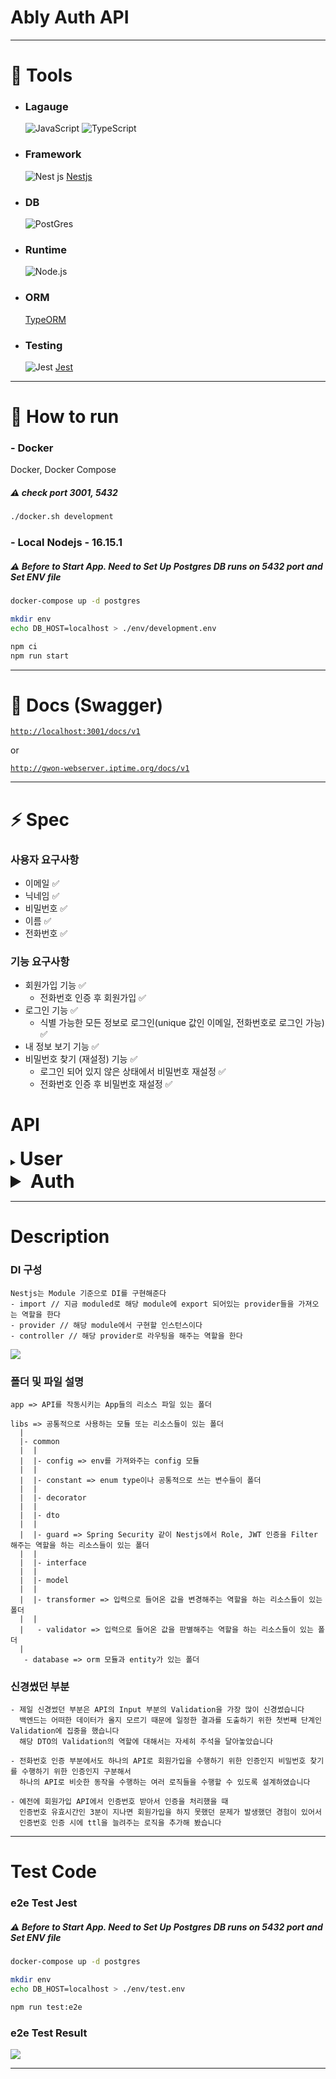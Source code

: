 # Ably Auth API

---

# :hammer: Tools

- ### Lagauge

  <a><img alt="JavaScript" src ="https://img.shields.io/badge/​-JavaScript-F7DF1E.svg?style=flat-square&logo=JavaScript&logoColor=F7DF1E"/></a>
  <a><img alt="TypeScript" src ="https://img.shields.io/badge/​-TypeScript-3178C6.svg?style=flat-square&logo=TypeScript&logoColor=3178C6"/></a>

- ### Framework

  <a><img alt="Nest js" src ="https://img.shields.io/badge/​-Nest js-%23E0234E.svg?style=flat-square&logo=nestjs&logoColor=white"/></a> [Nestjs](https://github.com/nestjs/nest)

- ### DB

  <a><img alt="PostGres" src ="https://img.shields.io/badge/​-PostgreSQL-4169E1.svg?style=flat-square&logo=postgresql&logoColor=white"/></a>

- ### Runtime

  <a><img alt="Node.js" src ="https://img.shields.io/badge/​-Node js 16.15.1-339933.svg?style=flat-square&logo=Node.js&logoColor=white"/></a>

- ### ORM
  [TypeORM](https://github.com/typeorm/typeorm)
- ### Testing

  <a><img alt="Jest" src ="https://img.shields.io/badge/​-jest-C21325.svg?style=flat-square&logo=jest&logoColor=white"/></a> [Jest](https://github.com/facebook/jest)

---

# :rocket: How to run

### - Docker

Docker, Docker Compose

##### :warning: check port 3001, 5432

```bash
./docker.sh development
```

### - Local Nodejs - 16.15.1

##### :warning: Before to Start App. Need to Set Up Postgres DB runs on 5432 port and Set ENV file

```bash
docker-compose up -d postgres
```

```bash
mkdir env
echo DB_HOST=localhost > ./env/development.env
```

```bash
npm ci
npm run start
```

---

# :memo: Docs (Swagger)

<code><a href="http://localhost:3001/docs/v1">http://localhost:3001/docs/v1</a></code>

or

<code><a href="http://gwon-webserver.iptime.org/docs/v1">http://gwon-webserver.iptime.org/docs/v1</a></code>

---

# :zap: Spec

### 사용자 요구사항

- 이메일 :white_check_mark:
- 닉네임 :white_check_mark:
- 비밀번호 :white_check_mark:
- 이름 :white_check_mark:
- 전화번호 :white_check_mark:

### 기능 요구사항

- 회원가입 기능 :white_check_mark:
  - 전화번호 인증 후 회원가입 :white_check_mark:
- 로그인 기능 :white_check_mark:
  - 식별 가능한 모든 정보로 로그인(unique 값인 이메일, 전화번호로 로그인 가능) :white_check_mark:
- 내 정보 보기 기능 :white_check_mark:
- 비밀번호 찾기 (재설정) 기능 :white_check_mark:
  - 로그인 되어 있지 않은 상태에서 비밀번호 재설정 :white_check_mark:
  - 전화번호 인증 후 비밀번호 재설정 :white_check_mark:

# API

<details>
<summary><b style="font-size:30px; font-weight:700;">User</b></summary>
<div markdown="1">

#### 내 정보 보기

```
GET - /api/v1/user/my-profile
```

##### - Description

발급 받은 jwt token으로 내 정보를 조회해주는 API

##### - Request

```
header - { "Authorization": "Bearer {jwt token}" }
```

##### - Validation

- jwt validate invalid, expired

##### - Response

```
{
  "email": "string",
  "nickName": "string",
  "name": "string",
  "phoneNumber": "string",
  "lastLoginAt": "2022-08-02T14:09:18.978Z",
  "lastLogoutAt": "2022-08-02T14:09:18.978Z"
}

200 - request header에 Bearer JWT토큰를 포함해 요청을 보내면
JWT 토큰의 aud(email) 값에 해당하는 유저데이터를 조회 후 반환한다
401 - request header에 JWT토큰 값이 없거나, 만료, 허용되지 않은 Token일 경우 반환한다
404 - request header JWT토큰의 aud(email)에 해당하는 유저데이터를 조회할 수 없는 경우 반환한다
```

#### 회원가입

```
POST - /api/v1/user/signup
```

##### - Description

발급받은 회원가입 인증코드 인증 및 미가입 유저를 회원가입해주는 API

##### - Request

```
body - {
  "email": "string",
  "nickName": "string",
  "password": "string",
  "passwordConfirm": "string",
  "name": "string",
  "phoneNumber": "string",
  "verificationCode": "string"
}
```

##### - Validation

- email 형식 validate
- password validate
  - 8-16자 사이
  - 하나 이상의 영문과 하나 이상의 숫자조합 형식
- passwordConfirm validate password column과 일치한지 확인
- phoneNumber validate
  - KR Mobile 전화번호 형식 확인

##### - Response

```
{
  "statusCode": "SUCCESS",
  "message": "string"
}

201 - 올바른 입력 값과 미가입된 유저로 회원가입 성공
401 - 해당 전화번호로 활성화된 SignUp Verification Code가 존재하지 않거나
입력받은 Verification Code가 활성화된 Code 정보와 일치하지 않을 때 반환한다
409 - 입력받은 이메일과 전화번호가 이미 등록된 사용자가 있을 경우 반환한다
```

#### 비밀번호 재설정

```
PUT - /api/v1/user/password
```

##### - Description

가입된 유저가 발급받은 비밀번호 재설정 인증코드 인증 및 비밀번호 재설정을해주는 API

##### - Request

```
body - {
  "phoneNumber": "string",
  "verificationCode": "string",
  "password": "string",
  "passwordConfirm": "string"
}
```

##### - Validation

- phoneNumber validate
  - KR Mobile 전화번호 형식 확인
- verificationCode validate
  - 6자리 숫자 String 인지 확인
- password validate
  - 8-16자 사이
  - 하나 이상의 영문과 하나 이상의 숫자조합 형식
- passwordConfirm validate password column과 일치한지 확인

##### - Response

```
{
  "statusCode": "SUCCESS",
  "message": "string"
}

200 - 올바른 입력 값으로 비밀번호 재설정 성공
401 - 해당 전화번호로 활성화된 ResetPassword Verification Code가 존재하지 않거나
입력받은 Verification Code가 활성화된 Code 정보와 일치하지 않을 때 반환한다
404 - 입력한 전화번호로 유저데이터를 조회할 수 없는 경우 반환한다
409 - 재설정할 password가 기존에 password와 일치할 경우 반환한다
```

</div>
</details>

<details>
<summary style="font-size:30px; font-weight:700;">Auth</summary>
<div markdown="1">

#### 토큰 정보 확인

```
GET - /api/v1/auth/token-info
```

##### - Description

발급받은 토큰의 정보를 해독해주는 API

##### - Request

```
header - { "Authorization": "Bearer {jwt token}" }
```

##### - Validation

- jwt validate invalid, expired

##### - Response

```

{
  "email": "string",
  "grantType": "string", => 해당토큰의 타입 (access, refresh)
  "expiration": 0 => 해당토큰 만료시간 unix time
}

200 - request header에 Bearer JWT토큰를 포함해 요청을 보내면 JWT 토큰 해독 후 반환한다
401 - request header에 JWT토큰 값이 없거나, 만료, 허용되지 않은 Token일 경우 반환한다
```

#### 휴대폰 인증번호 요청 (회원가입, 비밀번호 재설정)

```
POST - /api/v1/auth/generate/code?verificationType=""
```

##### - Description

회원가입, 비밀번호 재설정에 필요한 휴대폰 인증코드를 발급해주는 API
:bulb: SMS기능이 구현되어있지않아 code가 반환됨

##### - Request

```
query - {
  "verificationType": enum["SignUp", "ResetPassword"],
}
```

```
body - {
  "phoneNumber": "string",
}
```

##### - Validation

- phoneNumber validate
  - KR Mobile 전화번호 형식 확인

##### - Response

```
{
  "verificationCode": "string",
  "verificationType": "SignUp" or "ResetPassword"
}

201 - 입력한 verificationType과 PhoneNumber에 해당하는 6자리 난수 인증코드를 반환한다
404 - 입력한 전화번호로 유저데이터를 조회할 수 없는 경우 반환한다
409 - 재설정할 password가 기존에 password와 일치할 경우 반환한다
```

#### 휴대폰 인증번호 인증 요청

```
POST - /api/v1/auth/verify/code?verificationType=""
```

##### - Description

인증코드를 확인하는 API
:bulb: 인증코드 Cache TTL을 늘려준다

##### - Request

```
query - {
  "verificationType": enum["SignUp", "ResetPassword"],
}
```

```
body -{
  "phoneNumber": "string",
  "verificationCode": "string"
}
```

##### - Validation

- phoneNumber validate
  - KR Mobile 전화번호 형식 확인
- verificationCode validate
  - 6자리 숫자 String 인지 확인

##### - Response

```
{
  "statusCode": "SUCCESS",
  "message": "string"
}

201 - 입력한 verificationType과 PhoneNumber에 해당하는 6자리 난수 인증코드를 반환한다
401 - 입력받은 Verification Code가 활성화된 Code 정보와 일치하지 않을 때 반환한다 - CODE_MISMATCH
404 - 입력한 전화번호 및 verificationType[SignUp, ResetPassword]으로 활성화된 Verification Code가 존재하지 않으면 반환한다
```

#### 로그인

```
POST - /api/v1/auth/signin
```

##### - Description

이메일 또는 전화번호와 비밀번호로 jwt token을 발급받는 로그인 API

##### - Request

```
body - {
  "email": "string",
  "phoneNumber": "string",
  "password": "string"
}
```

##### - Validation

- email 형식 validate
- phoneNumber validate
  - KR Mobile 전화번호 형식 확인
- password validate
  - 8-16자 사이
  - 하나 이상의 영문과 하나 이상의 숫자조합 형식

##### - Response

```
{
  "accessToken": "string",
  "tokenType": "string", => 해당토큰의 타입 (access, refresh)
  "expiration": 0, => access토큰 만료시간 unix time
  "refreshToken": "string",
  "refreshTokenExpiration": 0 => refresh토큰 만료시간 unix time
}

201 - 올바른 입력 값과 미가입된 유저로 회원가입 성공
401 - 해당 이메일 또는 전화번호에 해당하는 유저의 password가 입력된 password와 다르면 반환한다
404 - 입력한 이메일 또는 전화번호에 해당하는 유저데이터를 조회할 수 없는 경우 반환한다
```

#### 토큰 갱신

```
POST - /api/v1/auth/token
```

##### - Description

발급받은 refreshToken으로 jwt token을 갱신해주는 API

##### - Request

```
body - {
  "refreshToken": "string"
}
```

##### - Validation

- jwt validate invalid, expired, isJWT

##### - Response

```
{
  "accessToken": "string",
  "tokenType": "string", => 해당토큰의 타입 (access, refresh)
  "expiration": 0, => access토큰 만료시간 unix time
  "refreshToken": "string",
  "refreshTokenExpiration": 0 => refresh토큰 만료시간 unix time
}

201 - 활성화된 refreshToken으로 새로운 accessToken 및 refreshToken 발급
401 - refreshToken 만료, 허용되지 않은 Token일 경우 반환한다
```

#### Common

공통 Response 코드

```
400 - request validation error 올바르지 않은 입력이 들어왔을 때 return
500 - catch를 할 수 없는 error가 발생했을 때 return
```

</div>
</details>

---

# Description

### DI 구성

```
Nestjs는 Module 기준으로 DI를 구현해준다
- import // 지금 moduled로 해당 module에 export 되어있는 provider들을 가져오는 역할을 한다
- provider // 해당 module에서 구현할 인스턴스이다
- controller // 해당 provider로 라우팅을 해주는 역할을 한다
```

<img src="https://github.com/gwon713/ably-auth-api/blob/master/resource/nestjs-di.png"></img>

### 폴더 및 파일 설명

```
app => API를 작동시키는 App들의 리소스 파일 있는 폴더
```

```
libs => 공통적으로 사용하는 모듈 또는 리소스들이 있는 폴더
  |
  |- common
  |  |
  |  |- config => env를 가져와주는 config 모듈
  |  |
  |  |- constant => enum type이나 공통적으로 쓰는 변수들이 폴더
  |  |
  |  |- decorator
  |  |
  |  |- dto
  |  |
  |  |- guard => Spring Security 같이 Nestjs에서 Role, JWT 인증을 Filter 해주는 역할을 하는 리소스들이 있는 폴더
  |  |
  |  |- interface
  |  |
  |  |- model
  |  |
  |  |- transformer => 입력으로 들어온 값을 변경해주는 역할을 하는 리소스들이 있는 폴더
  |  |
  |   - validator => 입력으로 들어온 값을 판별해주는 역할을 하는 리소스들이 있는 폴더
  |
   - database => orm 모듈과 entity가 있는 폴더
```

### 신경썼던 부분

```
- 제일 신경썼던 부분은 API의 Input 부분의 Validation을 가장 많이 신경썼습니다
  백엔드는 어떠한 데이터가 올지 모르기 때문에 일정한 결과를 도출하기 위한 첫번째 단계인 Validation에 집중을 했습니다
  해당 DTO의 Validation의 역할에 대해서는 자세히 주석을 달아놓았습니다
```

```
- 전화번호 인증 부분에서도 하나의 API로 회원가입을 수행하기 위한 인증인지 비밀번호 찾기를 수행하기 위한 인증인지 구분해서
  하나의 API로 비슷한 동작을 수행하는 여러 로직들을 수행할 수 있도록 설계하였습니다
```

```
- 예전에 회원가입 API에서 인증번호 받아서 인증을 처리했을 때
  인증번호 유효시간인 3분이 지나면 회원가입을 하지 못했던 문제가 발생했던 경험이 있어서
  인증번호 인증 시에 ttl을 늘려주는 로직을 추가해 봤습니다
```

---

# Test Code

### e2e Test Jest

##### :warning: Before to Start App. Need to Set Up Postgres DB runs on 5432 port and Set ENV file

```bash
docker-compose up -d postgres
```

```bash
mkdir env
echo DB_HOST=localhost > ./env/test.env
```

```bash
npm run test:e2e
```

### e2e Test Result

<img src="https://github.com/gwon713/ably-auth-api/blob/master/resource/e2e-test-result.png"></img>

---
